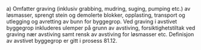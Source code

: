 a) Omfatter graving (inklusiv grabbing, mudring, suging, pumping etc.) av løsmasser, sprengt stein og demolerte blokker, opplasting, transport og utlegging og avretting av bunn for byggegrop. Ved graving i avstivet byggegrop inkluderes ulemper på grunn av avstiving, forsiktighetstiltak ved graving nær avstiving samt rensk av avstiving for løsmasser etc. Definisjon av avstivet byggegrop er gitt i prosess 81.12.


